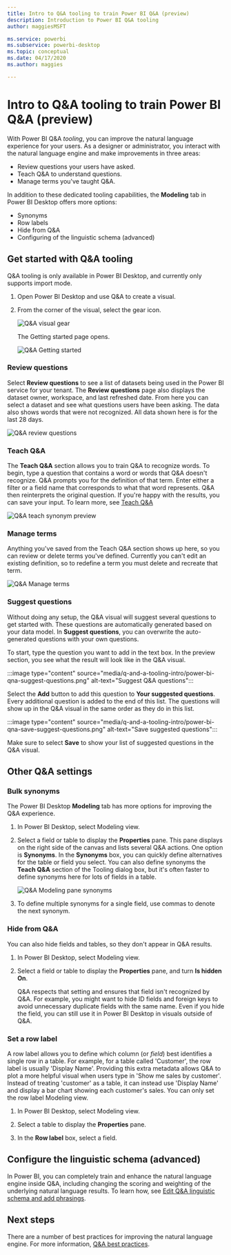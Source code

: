 ```yaml
---
title: Intro to Q&A tooling to train Power BI Q&A (preview)
description: Introduction to Power BI Q&A tooling
author: maggiesMSFT

ms.service: powerbi
ms.subservice: powerbi-desktop
ms.topic: conceptual
ms.date: 04/17/2020
ms.author: maggies

---
```

# Intro to Q&A tooling to train Power BI Q&A (preview)

With Power BI Q&A *tooling*, you can improve the natural language experience for your users. As a designer or administrator, you interact with the natural language engine and make improvements in three areas: 

- Review questions your users have asked.
- Teach Q&A to understand questions.
- Manage terms you've taught Q&A.

In addition to these dedicated tooling capabilities, the **Modeling** tab in Power BI Desktop offers more options:  

- Synonyms
- Row labels
- Hide from Q&A
- Configuring of the linguistic schema (advanced)

## Get started with Q&A tooling

Q&A tooling is only available in Power BI Desktop, and currently only supports import mode.

1. Open Power BI Desktop and use Q&A to create a visual. 
2. From the corner of the visual, select the gear icon. 

    ![Q&A visual gear](media/q-and-a-tooling-intro/qna-visual-gear.png)

    The Getting started page opens.  

    ![Q&A Getting started](media/q-and-a-tooling-intro/qna-tooling-dialog.png)

### Review questions

Select **Review questions** to see a list of datasets being used in the Power BI service for your tenant. The **Review questions** page also displays the dataset owner, workspace, and last refreshed date. From here you can select a dataset and see what questions users have been asking. The data also shows words that were not recognized. All data shown here is for the last 28 days.

![Q&A review questions](media/q-and-a-tooling-intro/qna-tooling-review-questions.png)

### Teach Q&A

The **Teach Q&A** section allows you to train Q&A to recognize words. To begin, type a question that contains a word or words that Q&A doesn't recognize. Q&A prompts you for the definition of that term. Enter either a filter or a field name that corresponds to what that word represents. Q&A then reinterprets the original question. If you're happy with the results, you can save your input. To learn more, see [Teach Q&A](q-and-a-tooling-teach-q-and-a.md)

![Q&A teach synonym preview](media/q-and-a-tooling-intro/qna-tooling-teach-fixpreview.png)

### Manage terms

Anything you've saved from the Teach Q&A section shows up here, so you can review or delete terms you've defined. Currently you can't edit an existing definition, so to redefine a term you must delete and recreate that term.

![Q&A Manage terms](media/q-and-a-tooling-intro/qna-manage-terms.png)

### Suggest questions

Without doing any setup, the Q&A visual will suggest several questions to get started with. These questions are automatically generated based on your data model. In **Suggest questions**, you can overwrite the auto-generated questions with your own questions. 

To start, type the question you want to add in the text box. In the preview section, you see what the result will look like in the Q&A visual. 

:::image type="content" source="media/q-and-a-tooling-intro/power-bi-qna-suggest-questions.png" alt-text="Suggest Q&A questions":::
 
Select the **Add** button to add this question to **Your suggested questions**. Every additional question is added to the end of this list. The questions will show up in the Q&A visual in the same order as they do in this list. 

:::image type="content" source="media/q-and-a-tooling-intro/power-bi-qna-save-suggest-questions.png" alt-text="Save suggested questions":::
 
Make sure to select **Save** to show your list of suggested questions in the Q&A visual. 


## Other Q&A settings

### Bulk synonyms

The Power BI Desktop **Modeling** tab has more options for improving the Q&A experience. 

1. In Power BI Desktop, select Modeling view.

2. Select a field or table to display the **Properties** pane.  This pane displays on the right side of the canvas and lists several Q&A actions. One option is **Synonyms**. In the **Synonyms** box, you can quickly define alternatives for the table or field you select. You can also define synonyms the **Teach Q&A** section of the Tooling dialog box, but it's often faster to define synonyms here for lots of fields in a table.

    ![Q&A Modeling pane synonyms](media/q-and-a-tooling-intro/qna-modelling-pane-synonyms.png)

3. To define multiple synonyms for a single field, use commas to denote the next synonym.

### Hide from Q&A

You can also hide fields and tables, so they don't appear in Q&A results. 

1. In Power BI Desktop, select Modeling view.

2. Select a field or table to display the **Properties** pane, and turn **Is hidden** **On**.

    Q&A respects that setting and ensures that field isn't recognized by Q&A. For example, you might want to hide ID fields and foreign keys to avoid unnecessary duplicate fields with the same name. Even if you hide the field, you can still use it in Power BI Desktop in visuals outside of Q&A.

### Set a row label

A row label allows you to define which column (or *field*) best identifies a single row in a table. For example, for a table called 'Customer', the row label is usually 'Display Name'. Providing this extra metadata allows Q&A to plot a more helpful visual when users type in 'Show me sales by customer'. Instead of treating 'customer' as a table, it can instead use 'Display Name' and display a bar chart showing each customer's sales. You can only set the row label Modeling view. 

1. In Power BI Desktop, select Modeling view.

2. Select a table to display the **Properties** pane.

3. In the **Row label** box, select a field.

## Configure the linguistic schema (advanced)

In Power BI, you can completely train and enhance the natural language engine inside Q&A, including changing the scoring and weighting of the underlying natural language results. To learn how, see [Edit Q&A linguistic schema and add phrasings](q-and-a-tooling-advanced.md).

## Next steps

There are a number of best practices for improving the natural language engine. For more information, [Q&A best practices](q-and-a-best-practices.md).
